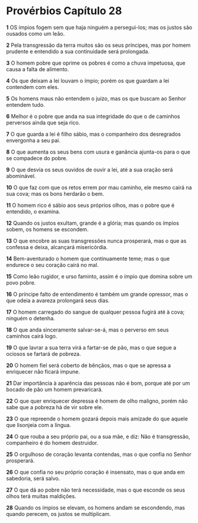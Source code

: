 # Provérbios Capítulo 28

**1** 	OS ímpios fogem sem que haja ninguém a persegui-los; mas os justos são ousados como um leão.

**2** 	Pela transgressão da terra muitos são os seus príncipes, mas por homem prudente e entendido a sua continuidade será prolongada.

**3** 	O homem pobre que oprime os pobres é como a chuva impetuosa, que causa a falta de alimento.

**4** 	Os que deixam a lei louvam o ímpio; porém os que guardam a lei contendem com eles.

**5** 	Os homens maus não entendem o juízo, mas os que buscam ao Senhor entendem tudo.

**6** 	Melhor é o pobre que anda na sua integridade do que o de caminhos perversos ainda que seja rico.

**7** 	O que guarda a lei é filho sábio, mas o companheiro dos desregrados envergonha a seu pai.

**8** 	O que aumenta os seus bens com usura e ganância ajunta-os para o que se compadece do pobre.

**9** 	O que desvia os seus ouvidos de ouvir a lei, até a sua oração será abominável.

**10** 	O que faz com que os retos errem por mau caminho, ele mesmo cairá na sua cova; mas os bons herdarão o bem.

**11** 	O homem rico é sábio aos seus próprios olhos, mas o pobre que é entendido, o examina.

**12** 	Quando os justos exultam, grande é a glória; mas quando os ímpios sobem, os homens se escondem.

**13** 	O que encobre as suas transgressões nunca prosperará, mas o que as confessa e deixa, alcançará misericórdia.

**14** 	Bem-aventurado o homem que continuamente teme; mas o que endurece o seu coração cairá no mal.

**15** 	Como leão rugidor, e urso faminto, assim é o ímpio que domina sobre um povo pobre.

**16** 	O príncipe falto de entendimento é também um grande opressor, mas o que odeia a avareza prolongará seus dias.

**17** 	O homem carregado do sangue de qualquer pessoa fugirá até à cova; ninguém o detenha.

**18** 	O que anda sinceramente salvar-se-á, mas o perverso em seus caminhos cairá logo.

**19** 	O que lavrar a sua terra virá a fartar-se de pão, mas o que segue a ociosos se fartará de pobreza.

**20** 	O homem fiel será coberto de bênçãos, mas o que se apressa a enriquecer não ficará impune.

**21** 	Dar importância à aparência das pessoas não é bom, porque até por um bocado de pão um homem prevaricará.

**22** 	O que quer enriquecer depressa é homem de olho maligno, porém não sabe que a pobreza há de vir sobre ele.

**23** 	O que repreende o homem gozará depois mais amizade do que aquele que lisonjeia com a língua.

**24** 	O que rouba a seu próprio pai, ou a sua mãe, e diz: Não é transgressão, companheiro é do homem destruidor.

**25** 	O orgulhoso de coração levanta contendas, mas o que confia no Senhor prosperará.

**26** 	O que confia no seu próprio coração é insensato, mas o que anda em sabedoria, será salvo.

**27** 	O que dá ao pobre não terá necessidade, mas o que esconde os seus olhos terá muitas maldições.

**28** 	Quando os ímpios se elevam, os homens andam se escondendo, mas quando perecem, os justos se multiplicam.

